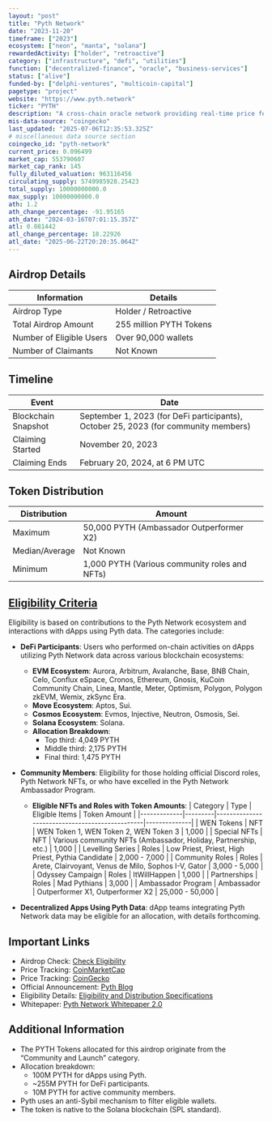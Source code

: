 ```yaml
---
layout: "post"
title: "Pyth Network"
date: "2023-11-20"
timeframe: ["2023"]
ecosystem: ["neon", "manta", "solana"]
rewardedActivity: ["holder", "retroactive"]
category: ["infrastructure", "defi", "utilities"]
function: ["decentralized-finance", "oracle", "business-services"]
status: ["alive"]
funded-by: ["delphi-ventures", "multicoin-capital"]
pagetype: "project"
website: "https://www.pyth.network"
ticker: "PYTH"
description: "A cross-chain oracle network providing real-time price feeds for DeFi and Web3 applications."
mis-data-source: "coingecko"
last_updated: "2025-07-06T12:35:53.325Z"
# miscellaneous data source section
coingecko_id: "pyth-network"
current_price: 0.096499
market_cap: 553790607
market_cap_rank: 145
fully_diluted_valuation: 963116456
circulating_supply: 5749985928.25423
total_supply: 10000000000.0
max_supply: 10000000000.0
ath: 1.2
ath_change_percentage: -91.95165
ath_date: "2024-03-16T07:01:15.357Z"
atl: 0.081442
atl_change_percentage: 18.22926
atl_date: "2025-06-22T20:20:35.064Z"
---
```


## Airdrop Details

| Information              | Details                 |
| ------------------------ | ----------------------- |
| Airdrop Type             | Holder / Retroactive    |
| Total Airdrop Amount     | 255 million PYTH Tokens |
| Number of Eligible Users | Over 90,000 wallets     |
| Number of Claimants      | Not Known               |

## Timeline

| Event               | Date                                                                                |
| ------------------- | ----------------------------------------------------------------------------------- |
| Blockchain Snapshot | September 1, 2023 (for DeFi participants), October 25, 2023 (for community members) |
| Claiming Started    | November 20, 2023                                                                   |
| Claiming Ends       | February 20, 2024, at 6 PM UTC                                                      |

## Token Distribution

| Distribution   | Amount                                        |
| -------------- | --------------------------------------------- |
| Maximum        | 50,000 PYTH (Ambassador Outperformer X2)      |
| Median/Average | Not Known                                     |
| Minimum        | 1,000 PYTH (Various community roles and NFTs) |

## [Eligibility Criteria](https://www.pyth.network/blog/pyth-network-retrospective-airdrop)

Eligibility is based on contributions to the Pyth Network ecosystem and interactions with dApps using Pyth data. The categories include:

- **DeFi Participants**: Users who performed on-chain activities on dApps utilizing Pyth Network data across various blockchain ecosystems:

  - **EVM Ecosystem**: Aurora, Arbitrum, Avalanche, Base, BNB Chain, Celo, Conflux eSpace, Cronos, Ethereum, Gnosis, KuCoin Community Chain, Linea, Mantle, Meter, Optimism, Polygon, Polygon zkEVM, Wemix, zkSync Era.
  - **Move Ecosystem**: Aptos, Sui.
  - **Cosmos Ecosystem**: Evmos, Injective, Neutron, Osmosis, Sei.
  - **Solana Ecosystem**: Solana.
  - **Allocation Breakdown**:
    - Top third: 4,049 PYTH
    - Middle third: 2,175 PYTH
    - Final third: 1,475 PYTH

- **Community Members**: Eligibility for those holding official Discord roles, Pyth Network NFTs, or who have excelled in the Pyth Network Ambassador Program.

  - **Eligible NFTs and Roles with Token Amounts**:
    | Category | Type | Eligible Items | Token Amount |
    |-------------|---------|------------------------------------------------|--------------|
    | WEN Tokens | NFT | WEN Token 1, WEN Token 2, WEN Token 3 | 1,000 |
    | Special NFTs | NFT | Various community NFTs (Ambassador, Holiday, Partnership, etc.) | 1,000 |
    | Levelling Series | Roles | Low Priest, Priest, High Priest, Pythia Candidate | 2,000 - 7,000 |
    | Community Roles | Roles | Arete, Clairvoyant, Venus de Milo, Sophos I-V, Gator | 3,000 - 5,000 |
    | Odyssey Campaign | Roles | ItWillHappen | 1,000 |
    | Partnerships | Roles | Mad Pythians | 3,000 |
    | Ambassador Program | Ambassador | Outperformer X1, Outperformer X2 | 25,000 - 50,000 |

- **Decentralized Apps Using Pyth Data**: dApp teams integrating Pyth Network data may be eligible for an allocation, with details forthcoming.

## Important Links

- Airdrop Check: [Check Eligibility](https://www.pyth.network)
- Price Tracking: [CoinMarketCap](https://coinmarketcap.com/currencies/pyth-network)
- Price Tracking: [CoinGecko](https://www.coingecko.com/en/coins/pyth-network)
- Official Announcement: [Pyth Blog](https://www.pyth.network/blog/pyth-network-retrospective-airdrop)
- Eligibility Details: [Eligibility and Distribution Specifications](https://www.pyth.network/blog/pyth-network-retrospective-airdrop-eligibility-and-distribution-specifications?ref=pyth-network.ghost.io)
- Whitepaper: [Pyth Network Whitepaper 2.0](https://www.pyth.network/whitepaper)

## Additional Information

- The PYTH Tokens allocated for this airdrop originate from the “Community and Launch” category.
- Allocation breakdown:
  - 100M PYTH for dApps using Pyth.
  - ~255M PYTH for DeFi participants.
  - 10M PYTH for active community members.
- Pyth uses an anti-Sybil mechanism to filter eligible wallets.
- The token is native to the Solana blockchain (SPL standard).